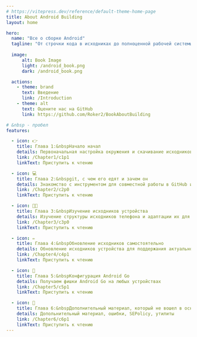 ```yaml
---
# https://vitepress.dev/reference/default-theme-home-page
title: About Android Building
layout: home

hero:
  name: "Все о сборке Android"
  tagline: "От строчки кода в исходниках до полноценной рабочей системы на вашем устройстве"
  
  image: 
      alt: Book Image
      light: /android_book.png
      dark: /android_book.png

  actions:
    - theme: brand
      text: Введение
      link: /Introduction
    - theme: alt
      text: Оцените нас на GitHub
      link: https://github.com/Roker2/BookAboutBuilding

# &nbsp - пробел
features:

  - icon: 👉
    title: Глава 1:&nbspНачало начал
    details: Первоначальная настройка окружения и скачивание исходников
    link: /Chapter1/c1p1
    linkText: Приступить к чтению

  - icon: 💻
    title: Глава 2:&nbspgit, с чем его едят и зачем он
    details: Знакомство с инструментом для совместной работы в GitHub и не только
    link: /Chapter2/c2p0
    linkText: Приступить к чтению

  - icon: 🧑‍💻
    title: Глава 3:&nbspИзучение исходников устройства
    details: Изучение структуры исходников телефона и адаптации их для определенной прошивки
    link: /Chapter3/c3p0
    linkText: Приступить к чтению

  - icon: ✏️
    title: Глава 4:&nbspОбновление исходников самостоятельно
    details: Обновление исходников устройства для поддержания актуального состояния ПО на нем
    link: /Chapter4/c4p1
    linkText: Приступить к чтению

  - icon: 📱
    title: Глава 5:&nbspКонфигурация Android Go
    details: Получаем фишки Android Go на любых устройствах
    link: /Chapter5/c5p1
    linkText: Приступить к чтению

  - icon: 👀
    title: Глава 6:&nbspДополнительный материал, который не вошел в основную часть
    details: Допольнительный материал, ошибки, SEPolicy, утилиты
    link: /Chapter6/c6p1
    linkText: Приступить к чтению
---
```


<style>
:root {
  --vp-home-hero-name-color: transparent;
  --vp-home-hero-name-background: -webkit-linear-gradient(120deg, #00ffb1 30%, #00ff68);

  --vp-home-hero-image-background-image: linear-gradient(-45deg, #bd34fe 50%, #47caff 50%);
  --vp-home-hero-image-filter: blur(44px);
}

@media (min-width: 640px) {
  :root {
    --vp-home-hero-image-filter: blur(56px);
  }
}

@media (min-width: 960px) {
  :root {
    --vp-home-hero-image-filter: blur(68px);
  }
}
</style>

<script setup>
import {
  VPTeamPage,
  VPTeamPageTitle,
  VPTeamMembers
} from 'vitepress/theme'

import { telegram2 } from './icons'

const members = [
  {
    avatar: 'https://www.github.com/Roker2.png',
    name: 'Roker2',
    title: 'Создатель',
    links: [
      { icon: 'github', link: 'https://github.com/Roker2' },
    ]
  },
  {
    avatar: 'https://www.github.com/CakesTwix.png',
    name: 'CakesTwix',
    title: 'Создатель сайта',
    links: [
      { icon: 'github', link: 'https://github.com/CakesTwix' },
      { icon: 'mastodon', link: 'https://pl.m0e.space/CakesTwix' },
      {
        icon: {
          svg: telegram2,
        },
        link: 'https://t.me/',
      }
    ]
  },
  {
    avatar: 'https://www.github.com/acroreiser.png',
    name: 'acroreiser',
    title: 'Писатель',
    links: [
      { icon: 'github', link: 'https://github.com/acroreiser' },
    ]
  },
  {
    avatar: 'https://www.github.com/myslivets.png',
    name: 'Daniel Myslivets',
    title: 'Дизайнер обложки',
    links: [
      { icon: 'github', link: 'https://github.com/myslivets' },
      { icon: 'youtube', link: 'https://www.youtube.com/@DanielM' },
    ]
  },
  {
    avatar: 'https://www.github.com/Ultra119.png',
    name: 'Ultra119',
    title: 'Писатель',
    links: [
      { icon: 'github', link: 'https://github.com/Ultra119' },
      {
        icon: {
          svg: telegram2,
        },
        link: 'https://t.me/Ultra119',
      }
    ]
  },
  {
    avatar: 'https://www.github.com/SanyaPilot.png',
    name: 'SanyaPilot',
    title: 'Исправления',
    links: [
      { icon: 'github', link: 'https://github.com/SanyaPilot' },
    ]
  },
]
</script>

<VPTeamPage>
  <VPTeamPageTitle>
    <template #title>
      Авторы
    </template>
    <template #lead>
      Те, кто писал, исправлял, добавлял информацию про сборку Android из исходного кода
    </template>
  </VPTeamPageTitle>
  <VPTeamMembers
    :members="members"
  />
</VPTeamPage>
